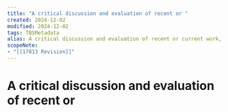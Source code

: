 ```yaml
---
title: "A critical discussion and evaluation of recent or "
created: 2024-12-02
modified: 2024-12-02
tags: TBSMetadata
alias: A critical discussion and evaluation of recent or current work, performance or artistic creation.
scopeNote:
- "[[17813 Revision]]"
---
```

# A critical discussion and evaluation of recent or
